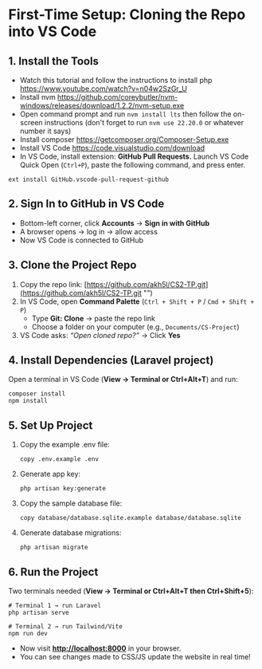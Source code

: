# First-Time Setup: Cloning the Repo into VS Code

## 1. Install the Tools
- Watch this tutorial and follow the instructions to install php https://www.youtube.com/watch?v=n04w2SzGr_U
- Install nvm https://github.com/coreybutler/nvm-windows/releases/download/1.2.2/nvm-setup.exe
- Open command prompt and run ```nvm install lts``` then follow the on-screen instructions (don't forget to run ```nvm use 22.20.0``` or whatever number it says)
- Install composer https://getcomposer.org/Composer-Setup.exe
- Install VS Code https://code.visualstudio.com/download
- In VS Code, install extension: **GitHub Pull Requests.** Launch VS Code Quick Open (`Ctrl+P`), paste the following command, and press enter.

```
ext install GitHub.vscode-pull-request-github
```



## 2. Sign In to GitHub in VS Code

- Bottom-left corner, click **Accounts** → **Sign in with GitHub**
- A browser opens → log in → allow access
- Now VS Code is connected to GitHub



## 3. Clone the Project Repo

1. Copy the repo link: [https://github.com/akh5l/CS2-TP.git](https://github.com/akh5l/CS2-TP.git "‌")
2. In VS Code, open **Command Palette** (`Ctrl + Shift + P` / `Cmd + Shift + P`)
   - Type **Git: Clone** → paste the repo link
   - Choose a folder on your computer (e.g., `Documents/CS-Project`)
3. VS Code asks: _“Open cloned repo?”_ → Click **Yes**



## 4. Install Dependencies (Laravel project)

Open a terminal in VS Code (**View → Terminal or Ctrl+Alt+T**) and run:

```
composer install
npm install
```



## 5. Set Up Project

1. Copy the example .env file:
   ```
   copy .env.example .env

   ```
2. Generate app key:
   ```
   php artisan key:generate

   ```
3. Copy the sample database file:
   ```
   copy database/database.sqlite.example database/database.sqlite

   ```
4. Generate database migrations:
   ```
   php artisan migrate

   ```


## 6. Run the Project

Two terminals needed (**View → Terminal or Ctrl+Alt+T then Ctrl+Shift+5**):

```
# Terminal 1 → run Laravel
php artisan serve

# Terminal 2 → run Tailwind/Vite
npm run dev
```

- Now visit [**http://localhost:8000**](http://localhost:8000 "‌") in your browser.
- You can see changes made to CSS/JS update the website in real time!
